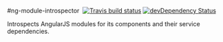 #ng-module-introspector &nbsp;[![Travis build status](https://travis-ci.org/evangalen/ng-improved-testing.png?branch=master)](https://travis-ci.org/evangalen/ng-improved-testing)&nbsp;[![devDependency Status](https://david-dm.org/evangalen/ng-improved-testing/dev-status.svg)](https://david-dm.org/evangalen/ng-improved-testing#info=devDependencies)

Introspects AngularJS modules for its components and their service dependencies.
